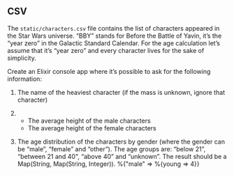 ## CSV

The `static/characters.csv` file contains the list of characters appeared in the Star Wars universe.
“BBY” stands for Before the Battle of Yavin, it’s the “year zero” in the Galactic Standard Calendar.
For the age calculation let’s assume that it’s “year zero” and every character lives for the sake of simplicity.

Create an Elixir console app where it’s possible to ask for the following information:

1. The name of the heaviest character (if the mass is unknown, ignore that character)

2. - The average height of the male characters
   - The average height of the female characters
3. The age distribution of the characters by gender (where the gender can be “male”, “female” and “other”).
   The age groups are: “below 21”, “between 21 and 40", “above 40” and “unknown”. The result should be a Map(String, Map(String, Integer)).
%{"male" => %{young => 4}}
